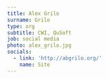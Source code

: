 ```yaml
---
title: Alex Grilo
surname: Grilo
type: org
subtitle: CWI, QuSoft
job: social media
photo: alex_grilo.jpg
socials:
  - link: 'http://abgrilo.org/'
    name: Site
---
```

